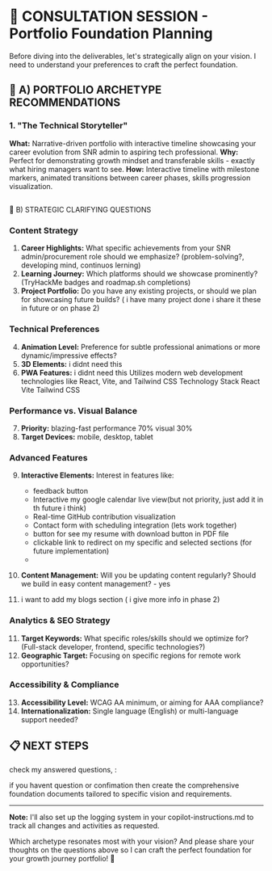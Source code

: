 # 🚀 CONSULTATION SESSION - Portfolio Foundation Planning

Before diving into the deliverables, let's strategically align on your vision. I need to understand your preferences to craft the perfect foundation.

## 🎯 A) PORTFOLIO ARCHETYPE RECOMMENDATIONS

### 1. "The Technical Storyteller"

**What:** Narrative-driven portfolio with interactive timeline showcasing your career evolution from SNR admin to aspiring tech professional.
**Why:** Perfect for demonstrating growth mindset and transferable skills - exactly what hiring managers want to see.
**How:** Interactive timeline with milestone markers, animated transitions between career phases, skills progression visualization.

## 
🤔 B) STRATEGIC CLARIFYING QUESTIONS

### Content Strategy

1. **Career Highlights:** What specific achievements from your SNR admin/procurement role should we emphasize? (problem-solving?, developing mind, continuos lerning)
2. **Learning Journey:** Which platforms should we showcase prominently? 
   (TryHackMe badges and roadmap.sh completions)
3. **Project Portfolio:** Do you have any existing projects, or should we plan for showcasing future builds? 
   ( i have many project done i share it these in future or on phase 2)

### Technical Preferences

4. **Animation Level:** Preference for subtle professional animations or more dynamic/impressive effects?
5. **3D Elements:** i didnt need this
6. **PWA Features:** i didnt need this
   Utilizes modern web development technologies like React, Vite, and Tailwind CSS
   Technology Stack
   React
   Vite
   Tailwind CSS

### Performance vs. Visual Balance

7. **Priority:** blazing-fast performance 70% visual 30%
8. **Target Devices:** mobile, desktop, tablet

### Advanced Features

9. **Interactive Elements:** Interest in features like:

   - feedback button
   - Interactive my google calendar  live view(but not priority, just add it in th future i think)
   - Real-time GitHub contribution visualization
   - Contact form with scheduling integration (lets work together)
   - button for see my resume with download button in PDF file
   - clickable link to  redirect on my specific and selected sections (for future implementation)
   - 
10. **Content Management:** Will you be updating content regularly? Should we build in easy content management? - yes
11. i want to add my blogs section ( i give more info in phase 2)

### Analytics & SEO Strategy

11. **Target Keywords:** What specific roles/skills should we optimize for? (Full-stack developer, frontend, specific technologies?)
12. **Geographic Target:** Focusing on specific regions for remote work opportunities?

### Accessibility & Compliance

13. **Accessibility Level:** WCAG AA minimum, or aiming for AAA compliance?
14. **Internationalization:** Single language (English) or multi-language support needed?

## 📋 NEXT STEPS

check my answered questions, :

if you havent question or confimation  then create the comprehensive foundation documents tailored to specific vision and requirements.

---

**Note:** I'll also set up the logging system in your copilot-instructions.md to track all changes and activities as requested.

Which archetype resonates most with your vision? And please share your thoughts on the questions above so I can craft the perfect foundation for your growth journey portfolio! 🎯
